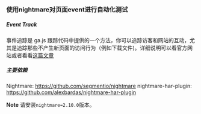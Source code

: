 ### 使用nightmare对页面event进行自动化测试

##### Event Track
事件追踪是 ga.js 跟踪代码中提供的一个方法，你可以追踪访客和网站的互动，尤其是追踪那些不产生新页面的访问行为（例如下载文件)。详细说明可以看官方网站或者看看[这篇文章](http://www.renfei.org/blog/google-analytics-event-tracking-guidelines.html)


##### 主要依赖
Nightmare: https://github.com/segmentio/nightmare 
nightmare-har-plugin: https://github.com/alexbardas/nightmare-har-plugin

**Note**
请安装```nightmare=2.10.0```版本。
